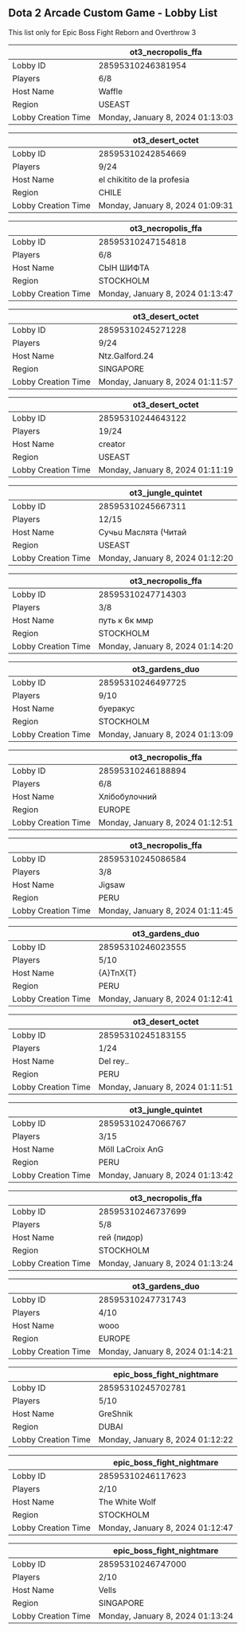 ## Dota 2 Arcade Custom Game - Lobby List

This list only for Epic Boss Fight Reborn and Overthrow 3

|  | ot3_necropolis_ffa |
| ------ | ------ |
| Lobby ID | 28595310246381954 |
| Players | 6/8 |
| Host Name | Waffle |
| Region | USEAST |
| Lobby Creation Time | Monday, January 8, 2024 01:13:03 |


|  | ot3_desert_octet |
| ------ | ------ |
| Lobby ID | 28595310242854669 |
| Players | 9/24 |
| Host Name | el chikitito de la profesia |
| Region | CHILE |
| Lobby Creation Time | Monday, January 8, 2024 01:09:31 |


|  | ot3_necropolis_ffa |
| ------ | ------ |
| Lobby ID | 28595310247154818 |
| Players | 6/8 |
| Host Name | СЫН ШИФТА |
| Region | STOCKHOLM |
| Lobby Creation Time | Monday, January 8, 2024 01:13:47 |


|  | ot3_desert_octet |
| ------ | ------ |
| Lobby ID | 28595310245271228 |
| Players | 9/24 |
| Host Name | Ntz.Galford.24 |
| Region | SINGAPORE |
| Lobby Creation Time | Monday, January 8, 2024 01:11:57 |


|  | ot3_desert_octet |
| ------ | ------ |
| Lobby ID | 28595310244643122 |
| Players | 19/24 |
| Host Name | creator |
| Region | USEAST |
| Lobby Creation Time | Monday, January 8, 2024 01:11:19 |


|  | ot3_jungle_quintet |
| ------ | ------ |
| Lobby ID | 28595310245667311 |
| Players | 12/15 |
| Host Name | Cyчьu Macлята (Читай |
| Region | USEAST |
| Lobby Creation Time | Monday, January 8, 2024 01:12:20 |


|  | ot3_necropolis_ffa |
| ------ | ------ |
| Lobby ID | 28595310247714303 |
| Players | 3/8 |
| Host Name | путь к 6к ммр |
| Region | STOCKHOLM |
| Lobby Creation Time | Monday, January 8, 2024 01:14:20 |


|  | ot3_gardens_duo |
| ------ | ------ |
| Lobby ID | 28595310246497725 |
| Players | 9/10 |
| Host Name | буеракус |
| Region | STOCKHOLM |
| Lobby Creation Time | Monday, January 8, 2024 01:13:09 |


|  | ot3_necropolis_ffa |
| ------ | ------ |
| Lobby ID | 28595310246188894 |
| Players | 6/8 |
| Host Name | Хлібобулочний |
| Region | EUROPE |
| Lobby Creation Time | Monday, January 8, 2024 01:12:51 |


|  | ot3_necropolis_ffa |
| ------ | ------ |
| Lobby ID | 28595310245086584 |
| Players | 3/8 |
| Host Name | Jigsaw |
| Region | PERU |
| Lobby Creation Time | Monday, January 8, 2024 01:11:45 |


|  | ot3_gardens_duo |
| ------ | ------ |
| Lobby ID | 28595310246023555 |
| Players | 5/10 |
| Host Name | {A}TnX{T} |
| Region | PERU |
| Lobby Creation Time | Monday, January 8, 2024 01:12:41 |


|  | ot3_desert_octet |
| ------ | ------ |
| Lobby ID | 28595310245183155 |
| Players | 1/24 |
| Host Name | Del rey.. |
| Region | PERU |
| Lobby Creation Time | Monday, January 8, 2024 01:11:51 |


|  | ot3_jungle_quintet |
| ------ | ------ |
| Lobby ID | 28595310247066767 |
| Players | 3/15 |
| Host Name | Möll LaCroix AnG|-| 3 |_0 |
| Region | PERU |
| Lobby Creation Time | Monday, January 8, 2024 01:13:42 |


|  | ot3_necropolis_ffa |
| ------ | ------ |
| Lobby ID | 28595310246737699 |
| Players | 5/8 |
| Host Name | гей (пидор) |
| Region | STOCKHOLM |
| Lobby Creation Time | Monday, January 8, 2024 01:13:24 |


|  | ot3_gardens_duo |
| ------ | ------ |
| Lobby ID | 28595310247731743 |
| Players | 4/10 |
| Host Name | wooo |
| Region | EUROPE |
| Lobby Creation Time | Monday, January 8, 2024 01:14:21 |


|  | epic_boss_fight_nightmare |
| ------ | ------ |
| Lobby ID | 28595310245702781 |
| Players | 5/10 |
| Host Name | GreShnik |
| Region | DUBAI |
| Lobby Creation Time | Monday, January 8, 2024 01:12:22 |


|  | epic_boss_fight_nightmare |
| ------ | ------ |
| Lobby ID | 28595310246117623 |
| Players | 2/10 |
| Host Name | The White Wolf |
| Region | STOCKHOLM |
| Lobby Creation Time | Monday, January 8, 2024 01:12:47 |


|  | epic_boss_fight_nightmare |
| ------ | ------ |
| Lobby ID | 28595310246747000 |
| Players | 2/10 |
| Host Name | Vells |
| Region | SINGAPORE |
| Lobby Creation Time | Monday, January 8, 2024 01:13:24 |


